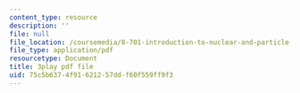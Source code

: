 ```yaml
---
content_type: resource
description: ''
file: null
file_location: /coursemedia/8-701-introduction-to-nuclear-and-particle-physics-fall-2020/75c5b6374f91621257ddf60f559ff9f3_wB5BYYEOPVA.pdf
file_type: application/pdf
resourcetype: Document
title: 3play pdf file
uid: 75c5b637-4f91-6212-57dd-f60f559ff9f3
---
```

